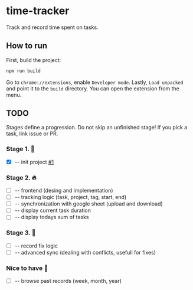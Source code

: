 # time-tracker
Track and record time spent on tasks.

## How to run
First, build the project:
```bash
npm run build
```
Go to `chrome://extensions`, enable `Developer mode`. Lastly, `Load unpacked` and point it to the 
`build` directory. You can open the extension from the menu.

## TODO
Stages define a progression. Do not skip an unfinished stage! If you pick a task, link issue or PR.
### Stage 1. :checkered_flag: <!--- https://github.com/ikatyang/emoji-cheat-sheet/blob/master/README.md#symbols -->
 * [x] -- init project [#1](https://github.com/revolko/time-tracker/issues/1)

### Stage 2. :fire:
 * [ ] -- frontend (desing and implementation)
 * [ ] -- tracking logic (task, project, tag, start, end)
 * [ ] -- synchronization with google sheet (upload and download)
 * [ ] -- display current task duration
 * [ ] -- display todays sum of tasks

### Stage 3. :stop_sign:
 * [ ] -- record fix logic
 * [ ] -- advanced sync (dealing with conflicts, usefull for fixes)

### Nice to have :rainbow:
 * [ ] -- browse past records (week, month, year)
